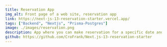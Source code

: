```yaml
---
title: Reservation App
img_alt: Front page of a web site, reservation app
link: https://next-js-13-reservation-starter.vercel.app/
tags: ["Backend", "Nextjs", "Prisma-Postgres"]
image: ./images/reservation.png
description: App where you can make reservation for a specific date and check avaliability
github: https://github.com/CroFrank/Next.js-13-reservation-starter
---
```

